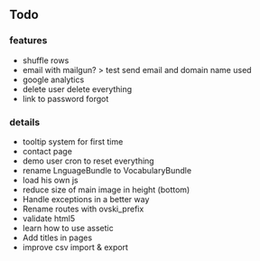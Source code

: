 ## Todo ##

### features ###
 * shuffle rows
 * email with mailgun? > test send email and domain name used
 * google analytics
 * delete user delete everything
 * link to password forgot

### details ###
 * tooltip system for first time
 * contact page
 * demo user cron to reset everything
 * rename LnguageBundle to VocabularyBundle
 * load his own js
 * reduce size of main image in height (bottom)
 * Handle exceptions in a better way
 * Rename routes with ovski_prefix
 * validate html5
 * learn how to use assetic
 * Add titles in pages
 * improve csv import & export
	
	 
